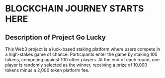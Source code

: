 # BLOCKCHAIN JOURNEY STARTS HERE

## Description of Project Go Lucky

This Web3 project is a luck-based staking platform where users compete in a high-stakes game of chance.
Participants enter the game by staking 100 tokens, competing against 100 other players.
At the end of each round, one player is randomly selected as the winner, 
receiving a prize of 10,000 tokens minus a 2,000 token platform fee.
